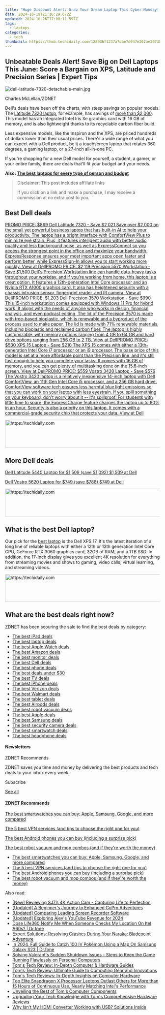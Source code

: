 ```yaml
---
title: "Huge Discount Alert: Grab Your Dream Laptop This Cyber Monday! Get the Innovative LG Gram 17, Now at an Unbeatable Price of $599 on Big-Screen and Lightweight Features | ZDNet"
date: 2024-10-19T21:16:29.672Z
updated: 2024-10-26T17:00:11.597Z
tags:
  - laptops
categories:
  - tech
thumbnail: https://thmb.techidaily.com/128936f1237a7dae7d947e202ae29738fcba18f1e1925b63e660146e08554eaf.jpg
---
```


## Unbeatable Deals Alert! Save Big on Dell Laptops This June: Score a Bargain on XPS, Latitude and Precision Series | Expert Tips

![dell-latitude-7320-detachable-main.jpg](https://www.zdnet.com/a/img/resize/a7a7fe32ae8cb87dcee6a13cc20e1bee15c1e1ad/2021/07/23/8abf24c4-8aef-4239-a7c4-e41035f32725/dell-latitude-7320-detachable-main.jpg?auto=webp&width=1280)

Charles McLellan/ZDNET

Dell's deals have been off the charts, with steep savings on popular models. The [Latitude 7320 laptop](https://shop-links.co/link/?exclusive=1&publisher_slug=itechdaily19598&url=https%3A%2F%2Fwww.anrdoezrs.net%2Flinks%2F9041660%2Ftype%2Fdlg%2Fsid%2Fzd-%255F%255FCOM%255FCLICK%255FID%255F%255F-dtp%2Fhttps%3A%2F%2Fwww.dell.com%2Fen-us%2Fshop%2Fdell-laptops%2Flatitude-7320-laptop%2Fspd%2Flatitude-13-7320-2-in-1-laptop%2Fcto01l732013us), for example, has savings of [more than $2,000](https://shop-links.co/link/?exclusive=1&publisher_slug=itechdaily19598&url=https%3A%2F%2Fwww.anrdoezrs.net%2Flinks%2F9041660%2Ftype%2Fdlg%2Fsid%2Fzd-%255F%255FCOM%255FCLICK%255FID%255F%255F-dtp%2Fhttps%3A%2F%2Fwww.dell.com%2Fen-us%2Fshop%2Fdell-laptops%2Flatitude-7320-laptop%2Fspd%2Flatitude-13-7320-2-in-1-laptop%2Fcto01l732013us). This model has an Integrated Intel Iris Xe graphics card with 16 GB of memory, and is also lightweight thanks to its recyclable carbon fiber build.

Less expensive models, like the Inspiron and the XPS, are priced hundreds of dollars lower than their usual prices. There's a wide range of what you can expect with a Dell product, be it a touchscreen laptop that rotates 360 degrees, a gaming laptop, or a 27-inch all-in-one PC. 

If you're shopping for a new Dell model for yourself, a student, a gamer, or your entire family, there are deals that'll fit your budget and your needs.

**Also:** [**The best laptops for every type of person and budget**](https://www.zdnet.com/article/best-laptop/)

>  Disclaimer: This post includes affiliate links
>
>  If you click on a link and make a purchase, I may receive a commission at no extra cost to you.
>

## **Best Dell deals**

[PROMO PRICE: $869 Dell Latitude 7320 - Save $2,021 Save over $2,000 on the small yet powerful business laptop that has built-in AI to help your productivity. The laptop has a bright interface with ComfortView Plus to minimize eye strain. Plus, it features intelligent audio with better audio quality and less background noise, as well as ExpressConnect so you access the strongest point in the office and maximize your bandwidth. ExpressResponse ensures your most important apps open faster and perform better, while ExpressSign-In allows you to start working more quickly. View at Dell](https://shop-links.co/link/?exclusive=1&publisher_slug=itechdaily19598&url=https%3A%2F%2Fwww.anrdoezrs.net%2Flinks%2F9041660%2Ftype%2Fdlg%2Fsid%2Fzd-%255F%255FCOM%255FCLICK%255FID%255F%255F-dtp%2Fhttps%3A%2F%2Fwww.dell.com%2Fen-us%2Fshop%2Fdell-laptops%2Flatitude-7320-laptop%2Fspd%2Flatitude-13-7320-2-in-1-laptop%2Fcto01l732013us)[PROMO PRICE: $2,119 Precision 5570 Workstation - Save $1,500 Dell's Precision Workstation line can handle data-heavy tasks throughout your workday, and if you're working from home, this laptop is a great option. It features a 12th-generation Intel Core processor and an Nvidia RTX A1000 graphics card. It also has heightened security with a chassis intrusion sensor, fingerprint reader, and IR camera. View at Dell](https://www.anrdoezrs.net/click-9041660-15495906-1679918403000?sid=zd-%5F%5FCOM%5FCLICK%5FID%5F%5F-dtp)[PROMO PRICE: $1,203 Dell Precision 3570 Workstation - Save $990 This 15-inch workstation comes equipped with Windows 11 Pro for hybrid work. It aligns with the needs of anyone who works in design, financial analysis, and even podcast editing, The lid of the Precision 3570 is made with tree-based bioplastic, which is renewable and a byproduct of the process used to make paper. The lid is made with 71% renewable materials, including bioplastic and reclaimed carbon fiber. The laptop is highly customizable, with memory options ranging from 4 GB to 64 GB and hard drive options ranging from 256 GB to 2 TB. View at Dell](https://shop-links.co/link/?exclusive=1&publisher_slug=itechdaily19598&url=https%3A%2F%2Fwww.anrdoezrs.net%2Flinks%2F9041660%2Ftype%2Fdlg%2Fsid%2Fzd-%255F%255FCOM%255FCLICK%255FID%255F%255F-dtp%2Fhttps%3A%2F%2Fwww.dell.com%2Fen-us%2Fshop%2Fdell-laptops%2Fprecision-3570-workstation%2Fspd%2Fprecision-15-3570-laptop%2Fxctop3570us%255Fvp%23techspecs%255Fsection)[PROMO PRICE: $530 XPS 15 Laptop - Save $210 The XPS 15 comes with either a 13th-generation Intel Core i7 processor or an i9 processor. The base price of this model is set at a more affordable point than the Precision line, and it's still fast enough to help you complete your tasks. It comes with 16 GB of memory, and you can get plenty of multitasking done on the 15.6-inch screen. View at Dell](https://www.kqzyfj.com/click-9041660-15457935-1675361436000?sid=zd-%5F%5FCOM%5FCLICK%5FID%5F%5F-dtp)[PROMO PRICE: $559 Vostro 3420 Laptop - Save $576 The Vostro 3420 laptop is a relatively inexpensive 14-inch laptop with Dell ComfortView, an 11th Gen Intel Core i5 processor, and a 256 GB hard drive. ComfortView software tech ensures less harmful blue light emissions so that you can work on your laptop with less eyestrain. If you spill something on your keyboard, don't worry about it -- it's spillproof. For students with little time to spare, the ExpressCharge feature charges the laptop up to 80% in an hour. Security is also a priority on this laptop. It comes with a commercial-grade security chip that protects your data. View at Dell](https://shop-links.co/link/?exclusive=1&publisher_slug=itechdaily19598&url=https%3A%2F%2Fwww.anrdoezrs.net%2Flinks%2F9041660%2Ftype%2Fdlg%2Fsid%2Fzd-%255F%255FCOM%255FCLICK%255FID%255F%255F-dtp%2Fhttps%3A%2F%2Fwww.dell.com%2Fen-us%2Fshop%2Fdell-laptops%2Fvostro-3420-laptop%2Fspd%2Fvostro-14-3420-laptop)

<!-- affiliate ads begin -->
<a href="https://bluettide.pxf.io/c/5597632/2141683/17092" target="_top" id="2141683">
  <img src="//a.impactradius-go.com/display-ad/17092-2141683" border="0" alt="https://techidaily.com" width="728" height="90"/>
</a>
<img height="0" width="0" src="https://bluettide.pxf.io/i/5597632/2141683/17092" style="position:absolute;visibility:hidden;" border="0" />
<!-- affiliate ads end -->

## **More Dell deals**

[Dell Latitude 5440 Laptop for $1,509 (save $1,092) $1,509 at Dell](https://www.anrdoezrs.net/links/9041660/type/dlg/sid/zd-%5F%5FCOM%5FCLICK%5FID%5F%5F-dtp/https://www.dell.com/en-us/shop/dell-laptops/new-latitude-5440-laptop/spd/latitude-14-5440-laptop/s119l5440usvp)

[Dell Vostro 5620 Laptop for $749 (save $788) $749 at Dell](https://www.jdoqocy.com/click-9041660-15476726-1677519692000?sid=zd-%5F%5FCOM%5FCLICK%5FID%5F%5F-dtp)

<!-- affiliate ads begin -->
<a href="https://appsumo.8odi.net/c/5597632/2049363/7443" target="_top" id="2049363">
  <img src="//a.impactradius-go.com/display-ad/7443-2049363" border="0" alt="https://techidaily.com" width="728" height="90"/>
</a>
<img height="0" width="0" src="https://appsumo.8odi.net/i/5597632/2049363/7443" style="position:absolute;visibility:hidden;" border="0" />
<!-- affiliate ads end -->

## What is the best Dell laptop?

Our pick for the [best laptop](https://www.zdnet.com/article/best-laptop/) is the Dell XPS 17\. It's the latest iteration of a long line of reliable laptops with either a 12th or 13th generation Intel Core CPU, GeForce RTX 3060 graphics card, 32GB of RAM, and a 1TB SSD. In addition, the 17-inch display gives you excellent 4K resolution for everything from streaming movies and shows to gaming, video calls, virtual learning, and streaming videos.

<!-- affiliate ads begin -->
<a href="https://imp.i357552.net/c/5597632/1001453/11832" target="_top" id="1001453">
  <img src="//a.impactradius-go.com/display-ad/11832-1001453" border="0" alt="https://techidaily.com" width="728" height="90"/>
</a>
<img height="0" width="0" src="https://imp.i357552.net/i/5597632/1001453/11832" style="position:absolute;visibility:hidden;" border="0" />
<!-- affiliate ads end -->

## What are the best deals right now?

ZDNET has been scouring the sale to find the best deals by category: 

* [The best iPad deals](https://www.zdnet.com/article/ipad-deals//)
* [The best laptop deals](https://www.zdnet.com/article/laptop-deals/)
* [The best Apple Watch deals](https://www.zdnet.com/article/apple-watch-deals/)
* [The best Amazon deals](https://www.zdnet.com/article/amazon-deals/)
* [The best monitor deals](https://www.zdnet.com/home-and-office/monitor-deals/)
* [The best Dell deals](https://www.zdnet.com/article/dell-deals/)
* [The best phone deals](https://www.zdnet.com/article/phone-deals/)
* [The best deals under $30](https://www.zdnet.com/home-and-office/deals-under-30/)
* [The best TV deals](https://www.zdnet.com/home-and-office/home-entertainment/best-tv/)
* [The best iPhone deals](https://www.zdnet.com/article/iphone-deals/)
* [The best Verizon deals](https://www.zdnet.com/article/verizon-deals/)
* [The best Walmart deals](https://www.zdnet.com/article/walmart-deals/)
* [The best tablet deals](https://www.zdnet.com/article/tablet-deals/)
* [The best Airpods deals](https://www.zdnet.com/article/airpods-deals/)
* [The best robot vacuum deals](https://www.zdnet.com/home-and-office/robot-vacuum-deals/)
* [The best Apple deals](https://www.zdnet.com/article/apple-deals/)
* [The best Samsung deals](https://www.zdnet.com/article/samsung-deals/)
* [The best security camera deals](https://www.zdnet.com/home-and-office/smart-home/security-camera-deals/)
* [The best smartwatch deals](https://www.zdnet.com/article/best-smartwatch-deals/)
* [The best headphone deals](https://www.zdnet.com/article/headphone-deals/)

#### Newsletters

ZDNET Recommends

ZDNET saves you time and money by delivering the best products and tech deals to your inbox every week.

 Subscribe

[See all](https://www.zdnet.com/newsletters/)

#### **ZDNET** Recommends

[The best smartwatches you can buy: Apple, Samsung, Google, and more compared](https://www.zdnet.com/article/best-smartwatch/ "The best smartwatches you can buy: Apple, Samsung, Google, and more compared")

[The 5 best VPN services (and tips to choose the right one for you)](https://www.zdnet.com/article/best-vpn/ "The 5 best VPN services (and tips to choose the right one for you)")

[The best Android phones you can buy (including a surprise pick)](https://www.zdnet.com/article/best-android-phone/ "The best Android phones you can buy (including a surprise pick)")

[The best robot vacuum and mop combos (and if they're worth the money)](https://www.zdnet.com/article/best-robot-vacuum-mop/ "The best robot vacuum and mop combos (and if they're worth the money)")

* [The best smartwatches you can buy: Apple, Samsung, Google, and more compared](https://www.zdnet.com/article/best-smartwatch/ "The best smartwatches you can buy: Apple, Samsung, Google, and more compared")
* [The 5 best VPN services (and tips to choose the right one for you)](https://www.zdnet.com/article/best-vpn/ "The 5 best VPN services (and tips to choose the right one for you)")
* [The best Android phones you can buy (including a surprise pick)](https://www.zdnet.com/article/best-android-phone/ "The best Android phones you can buy (including a surprise pick)")
* [The best robot vacuum and mop combos (and if they're worth the money)](https://www.zdnet.com/article/best-robot-vacuum-mop/ "The best robot vacuum and mop combos (and if they're worth the money)")

<ins class="adsbygoogle"
     style="display:block"
     data-ad-format="autorelaxed"
     data-ad-client="ca-pub-7571918770474297"
     data-ad-slot="1223367746"></ins>

<ins class="adsbygoogle"
     style="display:block"
     data-ad-client="ca-pub-7571918770474297"
     data-ad-slot="8358498916"
     data-ad-format="auto"
     data-full-width-responsive="true"></ins>

<span class="atpl-alsoreadstyle">Also read:</span>
<div><ul>
<li><a href="https://fox-blue.techidaily.com/new-reviewing-sj7s-4k-action-cam-capturing-life-to-perfection/"><u>[New] Reviewing SJ7’s 4K Action Cam - Capturing Life to Perfection</u></a></li>
<li><a href="https://extra-resources.techidaily.com/updated-a-beginners-journey-to-enhanced-gopro-adventures/"><u>[Updated] A Beginner's Journey to Enhanced GoPro Adventures</u></a></li>
<li><a href="https://digital-screen-recording.techidaily.com/updated-comparing-leading-screen-recorder-software/"><u>[Updated] Comparing Leading Screen Recorder Software</u></a></li>
<li><a href="https://facebook-record-videos.techidaily.com/updated-exploring-ajeys-youtube-revenue-for-2024/"><u>[Updated] Exploring Ajey's YouTube Revenue for 2024</u></a></li>
<li><a href="https://fake-location.techidaily.com/dose-life360-notify-me-when-someone-checks-my-location-on-itel-a60s-drfone-by-drfone-virtual-android/"><u>Dose Life360 Notify Me When Someone Checks My Location On Itel A60s? | Dr.fone</u></a></li>
<li><a href="https://win-blog.techidaily.com/expert-solutions-resolving-crashes-during-your-naraka-bladepoint-adventure/"><u>Expert Solutions: Resolving Crashes During Your Naraka: Bladepoint Adventure</u></a></li>
<li><a href="https://change-location.techidaily.com/in-2024-full-guide-to-catch-100-iv-pokemon-using-a-map-on-samsung-galaxy-s23-drfone-by-drfone-virtual-android/"><u>In 2024, Full Guide to Catch 100 IV Pokémon Using a Map On Samsung Galaxy S23 | Dr.fone</u></a></li>
<li><a href="https://program-issues.techidaily.com/solving-valorants-sudden-shutdown-issues-steps-to-keep-the-game-running-flawlessly-on-personal-computers/"><u>Solving Valorant's Sudden Shutdown Issues - Steps to Keep the Game Running Flawlessly on Personal Computers</u></a></li>
<li><a href="https://hardware-reviews.techidaily.com/toms-tech-review-in-depth-computer-and-hardware-guides/"><u>Tom's Tech Review: In-Depth Computer & Hardware Guides</u></a></li>
<li><a href="https://hardware-reviews.techidaily.com/toms-tech-review-ultimate-guide-to-computing-gear-and-innovations/"><u>Tom's Tech Review: Ultimate Guide to Computing Gear and Innovations</u></a></li>
<li><a href="https://hardware-reviews.techidaily.com/toms-tech-reviews-in-depth-insights-on-computer-hardware/"><u>Tom's Tech Reviews: In-Depth Insights on Computer Hardware</u></a></li>
<li><a href="https://hardware-reviews.techidaily.com/top-elite-snapdragon-x-processor-laptops-outlast-others-for-more-than-15-hours-of-continuous-use-nearly-matching-intels-performance/"><u>Top Elite Snapdragon X Processor Laptops Outlast Others for More than 15 Hours of Continuous Use, Nearly Matching Intel's Performance</u></a></li>
<li><a href="https://hardware-reviews.techidaily.com/unveiling-the-best-of-toms-computer-components/"><u>Unveiling the Best of Tom's Computer Components</u></a></li>
<li><a href="https://hardware-reviews.techidaily.com/upgrading-your-tech-knowledge-with-toms-comprehensive-hardware-reviews/"><u>Upgrading Your Tech Knowledge with Tom's Comprehensive Hardware Reviews</u></a></li>
<li><a href="https://common-error.techidaily.com/why-isnt-my-hdmi-converter-working-with-usb-solutions-inside/"><u>Why Isn't My HDMI Converter Working with USB? Solutions Inside</u></a></li>
</ul></div>

